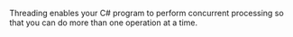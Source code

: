 Threading enables your C# program to perform concurrent processing so that you can do more than one operation at a time.